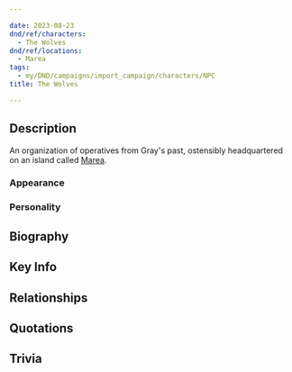 ```yaml
---

date: 2023-08-23
dnd/ref/characters:
  - The Wolves
dnd/ref/locations:
  - Marea
tags:
  - my/DND/campaigns/import_campaign/characters/NPC
title: The Wolves

---
```


## Description

An organization of operatives from Gray's past, ostensibly headquartered on an island called [Marea](/dnd/locations/marea).

### Appearance

### Personality

## Biography

## Key Info

## Relationships

## Quotations

## Trivia

